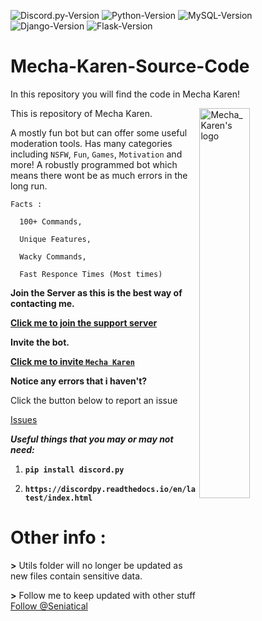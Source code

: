 ![Discord.py-Version](https://img.shields.io/badge/discord.py-1.5.1-blue?style=flat-square)
![Python-Version](https://img.shields.io/badge/python-3.8.6-green?style=flat-square)
![MySQL-Version](https://img.shields.io/badge/MySQL-8.0-blue?style=flat-square)
![Django-Version](https://img.shields.io/badge/Django-3.1.3-blue?style=flat-square)
![Flask-Version](https://img.shields.io/badge/Flask-1.1.2-blue?style=flat-square)

# __Mecha-Karen-Source-Code__
In this repository you will find the code in Mecha Karen!

<img alt="Mecha_Karen's logo" align="right" src="https://cdn.discordapp.com/avatars/740514706858442792/3d4c161d2bfa97ec86cc82102df5cad5.png?size=128" width=40%/>

This is repository of Mecha Karen.

A mostly fun bot but can offer some useful moderation tools. 
Has many categories including `NSFW`, `Fun`, `Games`, `Motivation` and more!
A robustly programmed bot which means there wont be as much errors in the long run.
```
Facts :

  100+ Commands,
  
  Unique Features,
  
  Wacky Commands,
  
  Fast Responce Times (Most times)
```
**Join the Server as this is the best way of contacting me.**

**[Click me to join the support server](https://discord.gg/Q5mFhUM)**

**Invite the bot.**

**[Click me to invite `Mecha Karen`](https://discord.com/api/oauth2/authorize?client_id=740514706858442792&permissions=8&scope=bot)**

**Notice any errors that i haven't?**

Click the button below to report an issue

<!-- Place this tag where you want the button to render. -->
<a class="github-button" href="https://github.com/Seniatical/Mecha-Karen-Source-Code/issues" data-color-scheme="no-preference: light; light: light; dark: dark;" data-icon="octicon-issue-opened" data-size="large" data-show-count="true" aria-label="Issue Seniatical/Mecha-Karen-Source-Code on GitHub">Issues</a>

**_Useful things that you may or may not need:_**

1. **`pip install discord.py`**

2. **`https://discordpy.readthedocs.io/en/latest/index.html`**

# Other info :
**>** Utils folder will no longer be updated as new files contain sensitive data.

**>** Follow me to keep updated with other stuff <!-- Place this tag where you want the button to render. -->
<a class="github-button" href="https://github.com/Seniatical" data-color-scheme="no-preference: light; light: light; dark: dark;" data-size="large" data-show-count="true" aria-label="Follow @Seniatical on GitHub">Follow @Seniatical</a>

